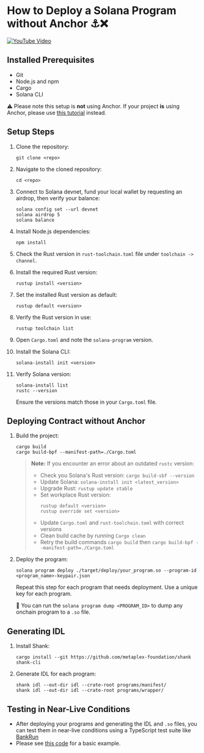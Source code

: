 # How to Deploy a Solana Program without Anchor ⚓❌

[![YouTube Video](https://img.youtube.com/vi/T-Q9_Nq4CZg/0.jpg)](https://www.youtube.com/watch?v=T-Q9_Nq4CZg)

## Installed Prerequisites

- Git 
- Node.js and npm
- Cargo
- Solana CLI

⚠️ Please note this setup is **not** using Anchor. If your project **is** using Anchor, please use [this tutorial](https://github.com/hvbr1s/solana_tutorials/blob/main/DEPLOY_WITH_ANCHOR.md) instead.

## Setup Steps

1. Clone the repository:
   ```
   git clone <repo>
   ```

2. Navigate to the cloned repository:
   ```
   cd <repo>
   ```

3. Connect to Solana devnet, fund your local wallet by requesting an airdrop, then verify your balance:
   ```
   solana config set --url devnet
   solana airdrop 5
   solana balance
   ```

4. Install Node.js dependencies:
   ```
   npm install
   ```

5. Check the Rust version in `rust-toolchain.toml` file under `toolchain -> channel`.

6. Install the required Rust version:
   ```
   rustup install <version>
   ```

7. Set the installed Rust version as default:
   ```
   rustup default <version>
   ```

8. Verify the Rust version in use:
   ```
   rustup toolchain list
   ```

9. Open `Cargo.toml` and note the `solana-program` version.

10. Install the Solana CLI:
    ```
    solana-install init <version>
    ```

11. Verify Solana version:
    ```
    solana-install list
    rustc --version
    ```
    Ensure the versions match those in your `Cargo.toml` file.

## Deploying Contract without Anchor

1. Build the project:
   ```
   cargo build
   cargo build-bpf --manifest-path=./Cargo.toml
   ```

   > **Note:** If you encounter an error about an outdated `rustc` version:
   > - Check you Solana's Rust version: `cargo build-sbf --version`
   > - Update Solana: `solana-install init <latest_version>`
   > - Upgrade Rust: `rustup update stable`
   > - Set workplace Rust version: 
   >   ```
   >   rustup default <version>
   >   rustup override set <version>
   >   ```
   > - Update `Cargo.toml` and `rust-toolchain.toml` with correct versions
   > - Clean build cache by running `Cargo clean`
   > - Retry the build commands `cargo build` then `cargo build-bpf --manifest-path=./Cargo.toml`

2. Deploy the program:
   ```
   solana program deploy ./target/deploy/your_program.so --program-id <program_name>-keypair.json
   ```

   Repeat this step for each program that needs deployment. Use a unique key for each program.

   🔎 You can run the `solana program dump <PROGRAM_ID>` to dump any onchain program to a `.so` file.

## Generating IDL

1. Install Shank:
   ```
   cargo install --git https://github.com/metaplex-foundation/shank shank-cli
   ```

2. Generate IDL for each program:
   ```
   shank idl --out-dir idl --crate-root programs/manifest/
   shank idl --out-dir idl --crate-root programs/wrapper/
   ```

## Testing in Near-Live Conditions

- After deploying your programs and generating the IDL and `.so` files, you can test them in near-live conditions using a TypeScript test suite like [BankRun](https://www.youtube.com/watch?v=2DVudyfP5bQ)
- Please see [this code](https://github.com/hvbr1s/solana_tutorials/blob/main/bankrun/test/minimal.test.ts) for a basic example.
